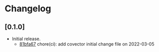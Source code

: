 # Changelog

## \[0.1.0]

- Initial release.
  - [81bfa67](https://www.github.com/tauri-apps/tauri-plugin-persisted-scope/commit/81bfa671b2c3f6cfaf1a54f456a0fd5bce2260be) chore(ci): add covector initial change file on 2022-03-05
